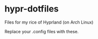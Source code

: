 # hypr-dotfiles
Files for my rice of Hyprland (on Arch Linux)

Replace your .config files with these.
